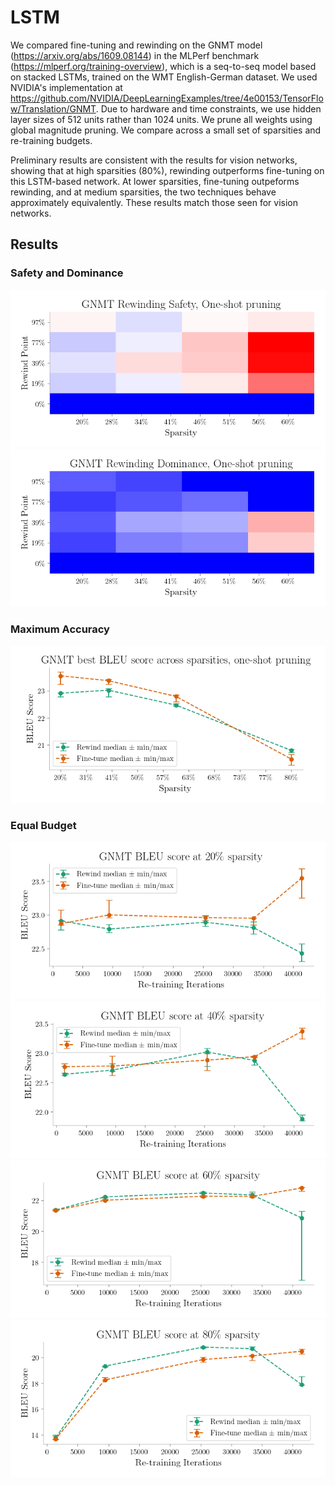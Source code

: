 # LSTM

We compared fine-tuning and rewinding on the GNMT model (https://arxiv.org/abs/1609.08144) in the MLPerf benchmark (https://mlperf.org/training-overview), which is a seq-to-seq model based on stacked LSTMs, trained on the WMT English-German dataset.
We used NVIDIA's implementation at https://github.com/NVIDIA/DeepLearningExamples/tree/4e00153/TensorFlow/Translation/GNMT.
Due to hardware and time constraints, we use hidden layer sizes of 512 units rather than 1024 units.
We prune all weights using global magnitude pruning.
We compare across a small set of sparsities and re-training budgets.

Preliminary results are consistent with the results for vision networks, showing that at high sparsities (80%), rewinding outperforms fine-tuning on this LSTM-based network.
At lower sparsities, fine-tuning outpeforms rewinding, and at medium sparsities, the two techniques behave approximately equivalently.
These results match those seen for vision networks.

## Results

### Safety and Dominance

![LSTM Safety](Safe.png)
![LSTM Dominance](Dominant.png)

### Maximum Accuracy

![LSTM Max Accuracy](lth.png)

### Equal Budget

![LSTM Equal Budget 20](e4e_20.png)
![LSTM Equal Budget 40](e4e_40.png)
![LSTM Equal Budget 60](e4e_60.png)
![LSTM Equal Budget 80](e4e_80.png)
